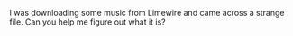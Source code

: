 I was downloading some music from Limewire and came across a strange file. Can you help me figure out what it is?
